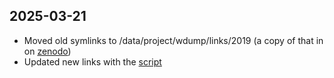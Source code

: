 ## 2025-03-21

* Moved old symlinks to /data/project/wdump/links/2019 (a copy of that in on [zenodo](https://doi.org/10.5281/zenodo.15058128))
* Updated new links with the [script](https://github.com/MaRDI4NFDI/wikiFilter/blob/master/wmcloud/updateLinks.sh) 
